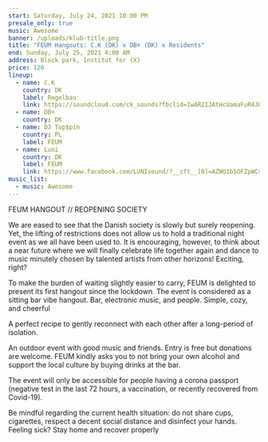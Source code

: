 ```yaml
---
start: Saturday, July 24, 2021 10:00 PM
presale_only: true
music: Awesome
banner: /uploads/klub-title.png
title: "FEUM Hangouts: C.K (DK) x DB+ (DK) x Residents"
end: Sunday, July 25, 2021 4:00 AM
address: Block park, Institut for (X)
price: 120
lineup:
  - name: C.K
    country: DK
    label: Regelbau
    link: https://soundcloud.com/ck_sounds?fbclid=IwAR2IJAtHcUamaFuR4J0n8oFVm-DlHJi6vbTx_QNBJRKwOfulj3c9vgwJ9_Q
  - name: DB+
    country: DK
  - name: DJ Top$pin
    country: PL
    label: FEUM
  - name: Luni
    country: DK
    label: FEUM
    link: https://www.facebook.com/LUNIsound/?__cft__[0]=AZWO1bSOFZpWCsebSbuZJWGakvs6QFEojgt5QCEoCzEsdDIR73NphCgMJ6cviuOCOnU9IhYytHqyemRMWF8jAXyH02OnPmdBzpmyuCIZACion1i2eZLNESjtfDs65Z3xqHEgQGONdN1pLISR4XxOUmX3eZy58OPcM9NcX1iZC5EYUw&__tn__=q
music_list:
  - music: Awesome
---
```

FEUM HANGOUT // REOPENING SOCIETY



We are eased to see that the Danish society is slowly but surely reopening. Yet, the lifting of restrictions does not allow us to hold a traditional night event as we all have been used to. It is encouraging, however, to think about a near future where we will finally celebrate life together again and dance to music minutely chosen by talented artists from other horizons! Exciting, right?



To make the burden of waiting slightly easier to carry, FEUM is delighted to present its first hangout since the lockdown. The event is considered as a sitting bar vibe hangout. Bar, electronic music, and people. Simple, cozy, and cheerful



A perfect recipe to gently reconnect with each other after a long-period of isolation.



An outdoor event with good music and friends. Entry is free but donations are welcome. FEUM kindly asks you to not bring your own alcohol and support the local culture by buying drinks at the bar.



The event will only be accessible for people having a corona passport (negative test in the last 72 hours, a vaccination, or recently recovered from Covid-19).



Be mindful regarding the current health situation: do not share cups, cigarettes, respect a decent social distance and disinfect your hands. Feeling sick? Stay home and recover properly